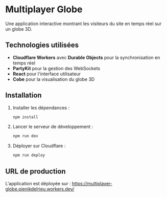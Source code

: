 # Multiplayer Globe

Une application interactive montrant les visiteurs du site en temps réel sur un globe 3D.

## Technologies utilisées

- **Cloudflare Workers** avec **Durable Objects** pour la synchronisation en temps réel
- **PartyKit** pour la gestion des WebSockets
- **React** pour l'interface utilisateur
- **Cobe** pour la visualisation du globe 3D

## Installation

1. Installer les dépendances :
   ```bash
   npm install
   ```

2. Lancer le serveur de développement :
   ```bash
   npm run dev
   ```

3. Déployer sur Cloudflare :
   ```bash
   npm run deploy
   ```

## URL de production

L'application est déployée sur : https://multiplayer-globe.pienikdelrieu.workers.dev/
